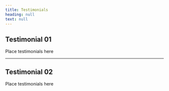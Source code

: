 ```yaml
---
title: Testimonials
heading: null
text: null
---
```

## Testimonial 01

Place testimonials here

<hr>

## Testimonial 02

Place testimonials here